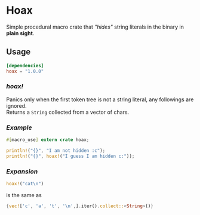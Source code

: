 # Hoax

Simple procedural macro crate that *"hides"* string literals in the binary in **plain sight**.


## Usage
```toml
[dependencies]
hoax = "1.0.0"
```

### *hoax!*
Panics only when the first token tree is not a string literal, any followings are ignored. <br>
Returns a `String` collected from a vector of chars.

### *Example*
```rust
#[macro_use] extern crate hoax;

println!("{}", "I am not hidden :c");
println!("{}", hoax!("I guess I am hidden c:"));
```

### *Expansion*
```rust
hoax!("cat\n")
```
is the same as
```rust
{vec!['c', 'a', 't', '\n',].iter().collect::<String>()}
```
